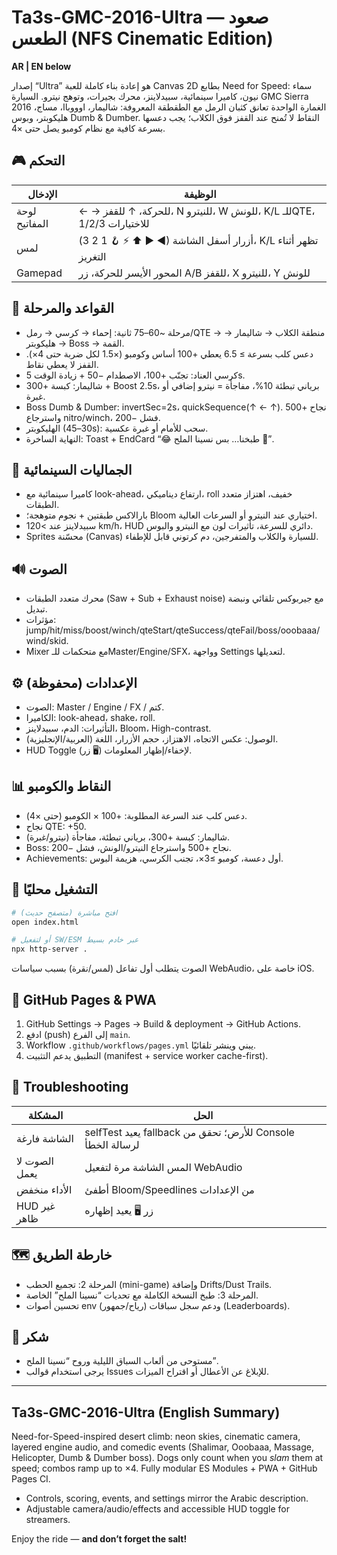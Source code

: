 # Ta3s-GMC-2016-Ultra — صعود الطعس (NFS Cinematic Edition)

**AR | EN below**

إصدار “Ultra” هو إعادة بناء كاملة للعبة Canvas 2D بطابع Need for Speed: سماء نيون، كاميرا سينمائية، سبيدلاينز، محرك بجيرات، وتوهج نيترو. السيارة GMC Sierra 2016 الغمارة الواحدة تعانق كثبان الرمل مع الطقطقة المعروفة: شاليمار، اوووباا، مساج، هليكوبتر، وبوس Dumb & Dumber. النقاط لا تُمنح عند القفز فوق الكلاب؛ يجب دعسها بسرعة كافية مع نظام كومبو يصل حتى ×4.

## 🎮 التحكم

| الإدخال | الوظيفة |
|---------|---------|
| لوحة المفاتيح | ← → للحركة، ↑ للقفز، N للنيترو، W للونش، K/L للـQTE، 1/2/3 للاختيارات |
| لمس | أزرار أسفل الشاشة (◀ ▶ ⬆ ⚡ 🪝 1 2 3)، K/L تظهر أثناء التغريز |
| Gamepad | المحور الأيسر للحركة، زر A/B للقفز، X للنيترو، Y للونش |

## 🧠 القواعد والمرحلة

- مرحلة ~60–75 ثانية: إحماء → كرسي → رمل/QTE → منطقة الكلاب → شاليمار → هليكوبتر → Boss → القمة.
- دعس كلب بسرعة ≥ 6.5 يعطي +100 أساس وكومبو (×1.5 لكل ضربة حتى 4×). القفز لا يعطي نقاط.
- كرسي العناد: تجنّب +100، الاصطدام −50 + زيادة الوقت 5s.
- شاليمار: كبسة +300 + Boost 2.5s، برياني تبطئة 10%، مفاجأة = نيترو إضافي أو غبرة.
- Boss Dumb & Dumber: invertSec=2s، quickSequence(↑ ← ↑). نجاح +500 واسترجاع nitro/winch، فشل −200.
- الهليكوبتر (30–45s): سحب للأمام أو غبرة عكسية.
- النهاية الساخرة: Toast + EndCard “😂 طبخنا… بس نسينا الملح 🧂”.

## 🎨 الجماليات السينمائية

- كاميرا سينمائية مع look-ahead، ارتفاع ديناميكي، roll خفيف، اهتزاز متعدد الطبقات.
- بارالاكس طبقتين + نجوم متوهجة؛ Bloom اختياري عند النيترو أو السرعات العالية.
- سبيدلاينز عند >120 km/h، HUD دائري للسرعة، تأثيرات لون مع النيترو والبوس.
- Sprites محسّنة (Canvas) للسيارة والكلاب والمتفرجين، دم كرتوني قابل للإطفاء.

## 🔊 الصوت

- محرك متعدد الطبقات (Saw + Sub + Exhaust noise) مع جيربوكس تلقائي ونبضة تبديل.
- مؤثرات: jump/hit/miss/boost/winch/qteStart/qteSuccess/qteFail/boss/ooobaaa/wind/skid.
- Mixer مع متحكمات للـMaster/Engine/SFX، وواجهة Settings لتعديلها.

## ⚙️ الإعدادات (محفوظة)

- الصوت: Master / Engine / FX / كتم.
- الكاميرا: look-ahead، shake، roll.
- التأثيرات: الدم، سبيدلاينز، Bloom، High-contrast.
- الوصول: عكس الاتجاه، الاهتزاز، حجم الأزرار، اللغة (العربية/الإنجليزية).
- HUD Toggle (زر 🖥️) لإخفاء/إظهار المعلومات.

## 📊 النقاط والكومبو

- دعس كلب عند السرعة المطلوبة: +100 × الكومبو (حتى ×4).
- نجاح QTE: +50.
- شاليمار: كبسة +300، برياني تبطئة، مفاجأة (نيترو/غبرة).
- Boss: نجاح +500 واسترجاع النيترو/الونش، فشل −200.
- Achievements: أول دعسة، كومبو ≥3×، تجنب الكرسي، هزيمة البوس.

## 🔧 التشغيل محليًا

```bash
# افتح مباشرة (متصفح حديث)
open index.html

# أو لتفعيل SW/ESM عبر خادم بسيط
npx http-server .
```

الصوت يتطلب أول تفاعل (لمس/نقرة) بسبب سياسات WebAudio، خاصة على iOS.

## 🚀 GitHub Pages & PWA

1. GitHub Settings → Pages → Build & deployment → GitHub Actions.
2. ادفع (push) إلى الفرع `main`.
3. Workflow `.github/workflows/pages.yml` يبني وينشر تلقائيًا.
4. التطبيق يدعم التثبيت (manifest + service worker cache-first).

## 🧪 Troubleshooting

| المشكلة | الحل |
|---------|------|
| الشاشة فارغة | selfTest يعيد fallback للأرض؛ تحقق من Console لرسالة الخطأ |
| الصوت لا يعمل | المس الشاشة مرة لتفعيل WebAudio |
| الأداء منخفض | أطفئ Bloom/Speedlines من الإعدادات |
| HUD غير ظاهر | زر 🖥️ يعيد إظهاره |

## 🗺️ خارطة الطريق

- المرحلة 2: تجميع الحطب (mini-game) وإضافة Drifts/Dust Trails.
- المرحلة 3: طبخ النسخة الكاملة مع تحديات “نسينا الملح” الخاصة.
- تحسين أصوات env (رياح/جمهور) ودعم سجل سباقات (Leaderboards).

## 🙏 شكر

- مستوحى من ألعاب السباق الليلية وروح “نسينا الملح”.
- يرجى استخدام قوالب Issues للإبلاغ عن الأعطال أو اقتراح الميزات.

---

## Ta3s-GMC-2016-Ultra (English Summary)

Need-for-Speed-inspired desert climb: neon skies, cinematic camera, layered engine audio, and comedic events (Shalimar, Ooobaaa, Massage, Helicopter, Dumb & Dumber boss). Dogs only count when you *slam* them at speed; combos ramp up to ×4. Fully modular ES Modules + PWA + GitHub Pages CI.

- Controls, scoring, events, and settings mirror the Arabic description.
- Adjustable camera/audio/effects and accessible HUD toggle for streamers.

Enjoy the ride — **and don’t forget the salt!**
